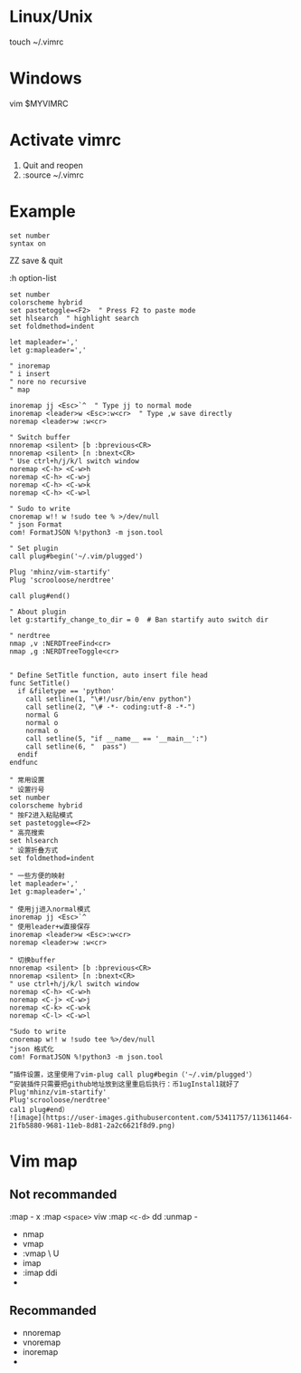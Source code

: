 # Linux/Unix
touch ~/.vimrc

# Windows
vim $MYVIMRC

# Activate vimrc
1. Quit and reopen
2. :source ~/.vimrc

# Example

```vim
set number
syntax on
```
ZZ save & quit

:h option-list
```vim
set number
colorscheme hybrid
set pastetoggle=<F2>  " Press F2 to paste mode
set hlsearch  " highlight search
set foldmethod=indent

let mapleader=','
let g:mapleader=','

" inoremap
" i insert
" nore no recursive
" map

inoremap jj <Esc>`^  " Type jj to normal mode
inoremap <leader>w <Esc>:w<cr>  " Type ,w save directly
noremap <leader>w :w<cr>

" Switch buffer
nnoremap <silent> [b :bprevious<CR>
nnoremap <silent> [n :bnext<CR>
" Use ctrl+h/j/k/l switch window
noremap <C-h> <C-w>h
noremap <C-h> <C-w>j
noremap <C-h> <C-w>k
noremap <C-h> <C-w>l

" Sudo to write
cnoremap w!! w !sudo tee % >/dev/null
" json Format
com! FormatJSON %!python3 -m json.tool

" Set plugin
call plug#begin('~/.vim/plugged')

Plug 'mhinz/vim-startify'
Plug 'scrooloose/nerdtree'

call plug#end()

" About plugin
let g:startify_change_to_dir = 0  # Ban startify auto switch dir

" nerdtree
nmap ,v :NERDTreeFind<cr>
nmap ,g :NERDTreeToggle<cr>


" Define SetTitle function, auto insert file head
func SetTitle()
  if &filetype == 'python'
    call setline(1, "\#!/usr/bin/env python")
    call setline(2, "\# -*- coding:utf-8 -*-")
    normal G
    normal o
    normal o
    call setline(5, "if __name__ == '__main__':")
    call setline(6, "  pass")
  endif
endfunc
```
```vim
" 常用设置
" 设置行号
set number
colorscheme hybrid
" 按F2进入粘贴模式
set pastetoggle=<F2>
" 高亮搜索
set hlsearch
" 设置折叠方式
set foldmethod=indent

" 一些方便的映射
let mapleader=','
1et g:mapleader=','

" 使用jj进入normal模式
inoremap jj <Esc>`^
" 使用leader+w直接保存
inoremap <leader>w <Esc>:w<cr>
noremap <leader>w :w<cr>

" 切换buffer
nnoremap <silent> [b :bprevious<CR>
nnoremap <silent> [n :bnext<CR>
" use ctrl+h/j/k/l switch window
noremap <C-h> <C-w>h
noremap <C-j> <C-w>j
noremap <C-k> <C-w>k
noremap <C-l> <C-w>l

"Sudo to write
cnoremap w!! w !sudo tee %>/dev/null
"json 格式化
com! FormatJSON %!python3 -m json.tool

“插件设置，这里使用了vim-plug call plug#begin（'~/.vim/plugged'）
“安装插件只需要把github地址放到这里重启后执行：币1ugInstal1就好了
Plug'mhinz/vim-startify'
Plug'scrooloose/nerdtree'
cal1 plug#end）
![image](https://user-images.githubusercontent.com/53411757/113611464-21fb5880-9681-11eb-8d81-2a2c6621f8d9.png)
```

# Vim map
## Not recommanded
:map - x
:map `<space>` viw
:map `<c-d>` dd
:unmap -

* nmap
* vmap
*   :vmap \ U
* imap
*   :imap <c-d> <Esc>ddi
* 

## Recommanded
* nnoremap
* vnoremap
* inoremap
* 
